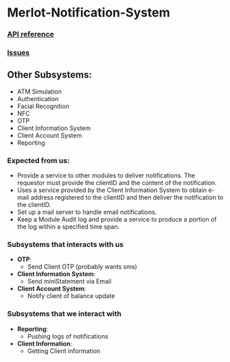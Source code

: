 # Merlot-Notification-System
###  <a href="https://github.com/littleNeuronCell/Merlot-Notification-System/blob/master/Documentation/Api.md" target="_blank">API reference</a>
###  <a href="https://github.com/littleNeuronCell/Merlot-Notification-System/issues" target="_blank">Issues</a>


## Other Subsystems:
- ATM Simulation
- Authentication
- Facial Recognition
- NFC
- OTP
- Client Information System
- Client Account System
- Reporting

### Expected from us:
- Provide a service to other modules to deliver notifications. The requestor must provide the clientID and the content of the notification.
- Uses a service provided by the Client Information System to obtain e-mail address registered to the clientID and then deliver the notification to the clientID.
- Set up a mail server to handle email notifications.
- Keep a Module Audit log and provide a service to produce a portion of the log within a specified time span. 

### Subsystems that interacts with us

- **OTP**:
  - Send Client OTP (probably wants sms)
- **Client Information System**:
  - Send miniStatement via Email
- **Client Account System**:
  - Notify client of balance update

### Subsystems that we interact with
- **Reporting**:
  - Pushing logs of notifications
- **Client Information**:
  - Getting Client information
